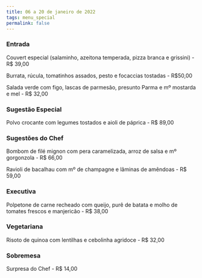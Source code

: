 ```yaml
---
title: 06 a 20 de janeiro de 2022
tags: menu_special
permalink: false
---
```

### Entrada

Couvert especial (salaminho, azeitona temperada, pizza branca e grissini) - R$ 39,00

Burrata, rúcula, tomatinhos assados, pesto e focaccias tostadas - R$50,00

Salada verde com figo, lascas de parmesão, presunto Parma e mº mostarda e mel - R$ 32,00

### Sugestão Especial

Polvo crocante com legumes tostados e aioli de páprica - R$ 89,00

### Sugestões do Chef

Bombom de filé mignon com pera caramelizada, arroz de salsa e mº gorgonzola - R$ 66,00

Ravioli de bacalhau com mº de champagne e lâminas de amêndoas - R$ 59,00

### Executiva

Polpetone de carne recheado com queijo, purê de batata e molho de tomates frescos e manjericão - R$ 38,00

### Vegetariana

Risoto de quinoa com lentilhas e cebolinha agridoce - R$ 32,00

### Sobremesa

Surpresa do Chef - R$ 14,00